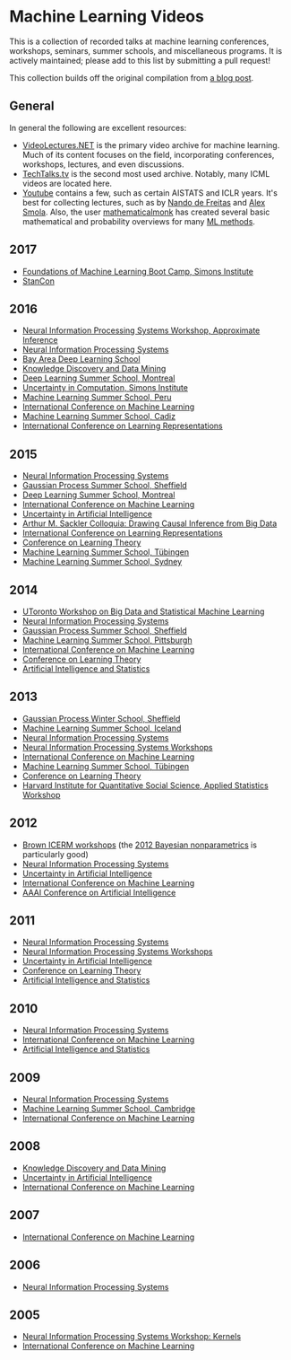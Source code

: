 # Machine Learning Videos

This is a collection of recorded talks at machine learning conferences, workshops, seminars, summer schools, and miscellaneous programs. It is actively maintained; please add to this list by submitting a pull request!

This collection builds off the original compilation from [a blog post](http://dustintran.com/blog/video-resources-for-machine-learning).

## General

In general the following are excellent resources:

+ [VideoLectures.NET](http://videolectures.net/) is the primary video archive for machine learning. Much of its content focuses on the field, incorporating conferences, workshops, lectures, and even discussions.
+ [TechTalks.tv](http://techtalks.tv/) is the second most used archive. Notably, many ICML videos are located here.
+ [Youtube](http://youtube.com/) contains a few, such as certain AISTATS and ICLR years. It's best for collecting lectures, such as by [Nando de Freitas](https://www.youtube.com/playlist?list=PLE6Wd9FR--EfW8dtjAuPoTuPcqmOV53Fu) and [Alex Smola](https://www.youtube.com/playlist?list=PLZSO_6-bSqHTTV7w9u7grTXBHMH-mw3qn). Also, the user [mathematicalmonk](https://www.youtube.com/user/mathematicalmonk) has created several basic mathematical and probability overviews for many [ML methods](https://www.youtube.com/playlist?list=PLD0F06AA0D2E8FFBA).

## 2017

+ [Foundations of Machine Learning Boot Camp, Simons Institute](https://simons.berkeley.edu/workshops/schedule/3748)
+ [StanCon](https://www.youtube.com/watch?v=DJ0c7Bm5Djk)

## 2016

+ [Neural Information Processing Systems Workshop, Approximate Inference](https://www.youtube.com/playlist?list=PL8Yb49e5zFuztzY4wZRp_XIj6PREg3pw8)
+ [Neural Information Processing Systems](https://nips.cc/Conferences/2016/Schedule)
+ [Bay Area Deep Learning School](https://www.bayareadlschool.org/)
+ [Knowledge Discovery and Data Mining](https://www.youtube.com/channel/UCPsUUDUlcTJuP-fRa7z85aQ/playlists)
+ [Deep Learning Summer School, Montreal](http://videolectures.net/deeplearning2016_montreal/)
+ [Uncertainty in Computation, Simons Institute](https://simons.berkeley.edu/workshops/logic2016-1)
+ [Machine Learning Summer School, Peru](http://www.ucsp.edu.pe/ciet/mlss16/speakers.html)
+ [International Conference on Machine Learning](http://techtalks.tv/icml/2016/)
+ [Machine Learning Summer School, Cadiz](http://learning.mpi-sws.org/mlss2016/videos/)
+ [International Conference on Learning Representations](http://videolectures.net/iclr2016_san_juan/)

## 2015

+ [Neural Information Processing Systems](https://nips.cc/Conferences/2015/Schedule)
+ [Gaussian Process Summer School, Sheffield](https://www.youtube.com/playlist?list=PLhoHEZlJjdQJLRUSE9_55eXkwNXKTiNQF)
+ [Deep Learning Summer School, Montreal](http://videolectures.net/deeplearning2015_montreal/)
+ [International Conference on Machine Learning](http://videolectures.net/icml2015_lille/)
+ [Uncertainty in Artificial Intelligence](https://www.youtube.com/channel/UCXDf7Y4KMcqPWHriorcMDNg/videos)
+ [Arthur M. Sackler Colloquia: Drawing Causal Inference from Big Data](https://www.youtube.com/playlist?list=PLGJm1x3XQeK0NgFOX2Z7Wt-P5RU5Zv0Hv)
+ [International Conference on Learning Representations](https://www.youtube.com/playlist?list=PLhiWXaTdsWB8PnrVZquVyqlRFWXM4ijYz)
+ [Conference on Learning Theory](http://videolectures.net/colt2015_paris/)
+ [Machine Learning Summer School, Tübingen](http://mlss.tuebingen.mpg.de/2015/speakers.html)
+ [Machine Learning Summer School, Sydney](https://www.youtube.com/channel/UCT1k2e63pqm_VSXmaF21n6g/videos)

## 2014

+ [UToronto Workshop on Big Data and Statistical Machine Learning](http://www.fields.utoronto.ca/video-archive/event/316/2014)
+ [Neural Information Processing Systems](https://nips.cc/Conferences/2014/Schedule)
+ [Gaussian Process Summer School, Sheffield](https://www.youtube.com/playlist?list=PLhoHEZlJjdQKgrpK70Ym04Ju3-9W-QXns)
+ [Machine Learning Summer School, Pittsburgh](https://www.youtube.com/playlist?list=PLZSO_6-bSqHQCIYxE3ycGLXHMjK3XV7Iz)
+ [International Conference on Machine Learning](http://techtalks.tv/icml2014/)
+ [Conference on Learning Theory](http://videolectures.net/colt2014_barcelona/)
+ [Artificial Intelligence and Statistics](https://www.youtube.com/channel/UCQeS3L6d-S6ZeCQChFyK5Uw)

## 2013

+ [Gaussian Process Winter School, Sheffield](https://www.youtube.com/playlist?list=PLhoHEZlJjdQKI1cs5yPRUYdgcsE0HctoQ)
+ [Machine Learning Summer School, Iceland](https://www.youtube.com/channel/UC3ywjSv5OsDiDAnOP8C1NiQ)
+ [Neural Information Processing Systems](https://nips.cc/Conferences/2013/Schedule)
+ [Neural Information Processing Systems Workshops](http://videolectures.net/nipsworkshops2013_laketahoe/)
+ [International Conference on Machine Learning](http://techtalks.tv/icml2013/)
+ [Machine Learning Summer School, Tübingen](https://www.youtube.com/playlist?list=PLqJm7Rc5-EXFv6RXaPZzzlzo93Hl0v91E)
+ [Conference on Learning Theory](http://videolectures.net/colt2013_princeton/)
+ [Harvard Institute for Quantitative Social Science, Applied Statistics Workshop](https://www.youtube.com/playlist?list=PLLoKvRqQVbtI-ZhBpBrKT2KllP5dH8O0M)

## 2012

+ [Brown ICERM workshops](https://icerm.brown.edu/video_archive/) (the [2012 Bayesian nonparametrics](https://icerm.brown.edu/sp-f12-w1/) is particularly good)
+ [Neural Information Processing Systems](http://videolectures.net/nips2012_laketahoe/)
+ [Uncertainty in Artificial Intelligence](http://videolectures.net/uai2012_catalinaislands/)
+ [International Conference on Machine Learning](http://techtalks.tv/search/results/?q=icml+2012)
+ [AAAI Conference on Artificial Intelligence](http://videolectures.net/aaai2012_toronto/)

## 2011

+ [Neural Information Processing Systems](http://videolectures.net/nips2011_granada/)
+ [Neural Information Processing Systems Workshops](http://videolectures.net/nipsworkshops2011_sierranevada/)
+ [Uncertainty in Artificial Intelligence](http://videolectures.net/uai2011_barcelona/)
+ [Conference on Learning Theory](http://videolectures.net/colt2011_budapest/)
+ [Artificial Intelligence and Statistics](http://videolectures.net/aistats2011_fortlauderdale/)

## 2010

+ [Neural Information Processing Systems](http://videolectures.net/nips2010_vancouver/)
+ [International Conference on Machine Learning](http://videolectures.net/icml2010_haifa/)
+ [Artificial Intelligence and Statistics](http://videolectures.net/aistats2010_sardinia/)

## 2009

+ [Neural Information Processing Systems](http://videolectures.net/nips09_vancouver/)
+ [Machine Learning Summer School, Cambridge](http://videolectures.net/mlss09uk_cambridge/)
+ [International Conference on Machine Learning](http://videolectures.net/icml09_montreal/)

## 2008

+ [Knowledge Discovery and Data Mining](http://videolectures.net/kdd08_las_vegas/)
+ [Uncertainty in Artificial Intelligence](http://videolectures.net/uai08_helsinki/)
+ [International Conference on Machine Learning](http://videolectures.net/icml08_helsinki/)

## 2007

+ [International Conference on Machine Learning](http://videolectures.net/icml07_corvallis/)

## 2006

+ [Neural Information Processing Systems](http://videolectures.net/nips06_whistler/)

## 2005

+ [Neural Information Processing Systems Workshop: Kernels](http://videolectures.net/nips05_whistler/)
+ [International Conference on Machine Learning](http://videolectures.net/icml05_bonn/)
